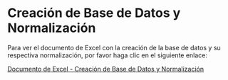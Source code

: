 # Creación de Base de Datos y Normalización

Para ver el documento de Excel con la creación de la base de datos y su respectiva normalización, por favor haga clic en el siguiente enlace:

[Documento de Excel - Creación de Base de Datos y Normalización](https://profesoresuniajcedu-my.sharepoint.com/:x:/r/personal/juancamilogallego_estudiante_uniajc_edu_co/Documents/COP16%20-%20App.xlsx?d=w5c2f4f9020674309b899892692d3faa7&csf=1&web=1&e=U6hPOt)